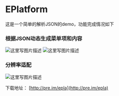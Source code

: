 # EPlatform


这是一个简单的解析JSON的demo，功能完成情况如下
### 根据JSON动态生成菜单项和内容
![这里写图片描述](http://img.blog.csdn.net/20160710091534928)
![这里写图片描述](http://img.blog.csdn.net/20160710091554726)

### 分辨率适配
![这里写图片描述](http://img.blog.csdn.net/20160710091659946)

下载地址：
[http://pre.im/epla](http://pre.im/epla)
